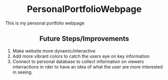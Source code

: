 <h1 align="center">PersonalPortfolioWebpage</h1>
This is my personal portfolio webpage

<h2 align="center"> Future Steps/Improvements</h2>

  1. Make website more dynamic/interactive
     <br>
  3. Add more vibrant colors to catch the users eye on key information
     <br>
  5. Connect to personal database to collect information on viewers interractions in rder to have an idea of what the user are more interested in seeing.
